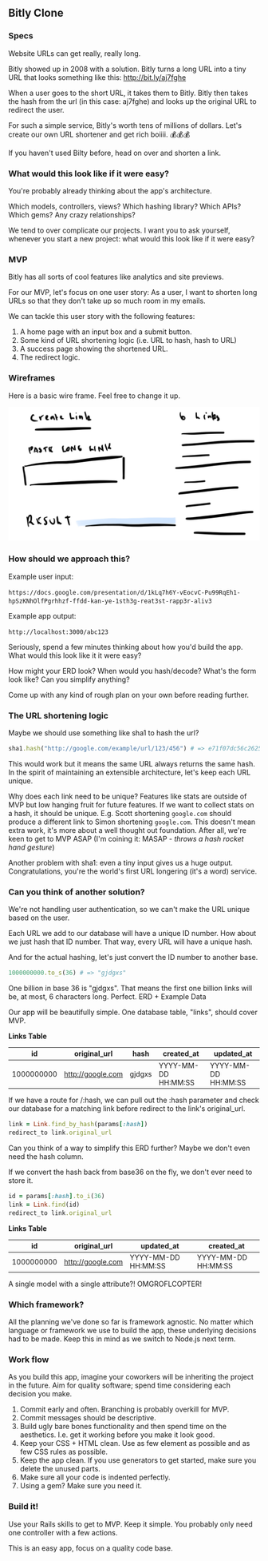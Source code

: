 ## Bitly Clone

### Specs

Website URLs can get really, really long.

Bitly showed up in 2008 with a solution. Bitly turns a long URL into a tiny URL that looks something like this: http://bit.ly/aj7fghe

When a user goes to the short URL, it takes them to Bitly. Bitly then takes the hash from the url (in this case: aj7fghe) and looks up the original URL to redirect the user.

For such a simple service, Bitly's worth tens of millions of dollars. Let's create our own URL shortener and get rich boiiii. 💰💰💰

If you haven't used Bilty before, head on over and shorten a link.

### What would this look like if it were easy?

You're probably already thinking about the app's architecture.

Which models, controllers, views? Which hashing library? Which APIs? Which gems? Any crazy relationships?

We tend to over complicate our projects. I want you to ask yourself, whenever you start a new project: what would this look like if it were easy?

### MVP

Bitly has all sorts of cool features like analytics and site previews.

For our MVP, let's focus on one user story: As a user, I want to shorten long URLs so that they don't take up so much room in my emails.

We can tackle this user story with the following features:

1. A home page with an input box and a submit button.
2. Some kind of URL shortening logic (i.e. URL to hash, hash to URL)
3. A success page showing the shortened URL.
4. The redirect logic.

### Wireframes

Here is a basic wire frame. Feel free to change it up.

![](docs/bitly.png)

### How should we approach this?

Example user input:

`https://docs.google.com/presentation/d/1kLq7h6Y-vEocvC-Pu99RqEh1-hpSzKNhOlfPgrhhzf-ffdd-kan-ye-1sth3g-reat3st-rapp3r-aliv3`

Example app output:

`http://localhost:3000/abc123`

Seriously, spend a few minutes thinking about how you'd build the app. What would this look like it it were easy?

How might your ERD look? When would you hash/decode? What's the form look like? Can you simplify anything?

Come up with any kind of rough plan on your own before reading further.

### The URL shortening logic

Maybe we should use something like sha1 to hash the url?

```rb
sha1.hash("http://google.com/example/url/123/456") # => e71f07dc56c262519354466401e8e2c704f5e24e
```

This would work but it means the same URL always returns the same hash. In the spirit of maintaining an extensible architecture, let's keep each URL unique.

Why does each link need to be unique? Features like stats are outside of MVP but low hanging fruit for future features. If we want to collect stats on a hash, it should be unique. E.g. Scott shortening `google.com` should produce a different link to Simon shortening `google.com`. This doesn't mean extra work, it's more about a well thought out foundation. After all, we're keen to get to MVP ASAP (I'm coining it: MASAP - *throws a hash rocket hand gesture*)

Another problem with sha1: even a tiny input gives us a huge output. Congratulations, you're the world's first URL longering (it's a word) service.

### Can you think of another solution?

We're not handling user authentication, so we can't make the URL unique based on the user.

Each URL we add to our database will have a unique ID number. How about we just hash that ID number. That way, every URL will have a unique hash.

And for the actual hashing, let's just convert the ID number to another base.

```rb
1000000000.to_s(36) # => "gjdgxs"
```

One billion in base 36 is "gjdgxs". That means the first one billion links will be, at most, 6 characters long. Perfect.
ERD + Example Data

Our app will be beautifully simple. One database table, "links", should cover MVP.

**Links Table**

|id        |original_url     |hash               |created_at         |updated_at         |
|----------|-----------------|-------------------|-------------------|-------------------|
|1000000000|http://google.com|gjdgxs             |YYYY-MM-DD HH:MM:SS|YYYY-MM-DD HH:MM:SS|

If we have a route for /:hash, we can pull out the :hash parameter and check our database for a matching link before redirect to the link's original_url.

```rb
link = Link.find_by_hash(params[:hash])
redirect_to link.original_url
```
Can you think of a way to simplify this ERD further? Maybe we don't even need the hash column.

If we convert the hash back from base36 on the fly, we don't ever need to store it.

```rb
id = params[:hash].to_i(36)
link = Link.find(id)
redirect_to link.original_url
```

**Links Table**

|id        |original_url     |updated_at         |created_at         |
|----------|-----------------|-------------------|-------------------|
|1000000000|http://google.com|YYYY-MM-DD HH:MM:SS|YYYY-MM-DD HH:MM:SS|

A single model with a single attribute?! OMGROFLCOPTER!

### Which framework?

All the planning we've done so far is framework agnostic. No matter which language or framework we use to build the app, these underlying decisions had to be made. Keep this in mind as we switch to Node.js next term.

### Work flow

As you build this app, imagine your coworkers will be inheriting the project in the future. Aim for quality software; spend time considering each decision you make.


1. Commit early and often. Branching is probably overkill for MVP.
2. Commit messages should be descriptive.
3. Build ugly bare bones functionality and then spend time on the aesthetics. I.e. get it working before you make it look good.
4. Keep your CSS + HTML clean. Use as few element as possible and as few CSS rules as possible.
5. Keep the app clean. If you use generators to get started, make sure you delete the unused parts.
6. Make sure all your code is indented perfectly.
7. Using a gem? Make sure you need it.

### Build it!

Use your Rails skills to get to MVP. Keep it simple. You probably only need one controller with a few actions.

This is an easy app, focus on a quality code base.
